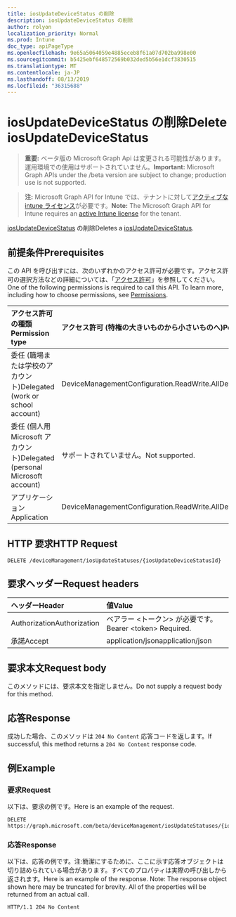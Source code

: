 ```yaml
---
title: iosUpdateDeviceStatus の削除
description: iosUpdateDeviceStatus の削除
author: rolyon
localization_priority: Normal
ms.prod: Intune
doc_type: apiPageType
ms.openlocfilehash: 9e65a5064059e4885eceb8f61a07d702ba998e00
ms.sourcegitcommit: b5425ebf648572569b032ded5b56e1dcf3830515
ms.translationtype: MT
ms.contentlocale: ja-JP
ms.lasthandoff: 08/13/2019
ms.locfileid: "36315688"
---
```

# <a name="delete-iosupdatedevicestatus"></a><span data-ttu-id="e4421-103">iosUpdateDeviceStatus の削除</span><span class="sxs-lookup"><span data-stu-id="e4421-103">Delete iosUpdateDeviceStatus</span></span>

> <span data-ttu-id="e4421-104">**重要:** ベータ版の Microsoft Graph Api は変更される可能性があります。運用環境での使用はサポートされていません。</span><span class="sxs-lookup"><span data-stu-id="e4421-104">**Important:** Microsoft Graph APIs under the /beta version are subject to change; production use is not supported.</span></span>

> <span data-ttu-id="e4421-105">**注:** Microsoft Graph API for Intune では、テナントに対して[アクティブな intune ライセンス](https://go.microsoft.com/fwlink/?linkid=839381)が必要です。</span><span class="sxs-lookup"><span data-stu-id="e4421-105">**Note:** The Microsoft Graph API for Intune requires an [active Intune license](https://go.microsoft.com/fwlink/?linkid=839381) for the tenant.</span></span>

<span data-ttu-id="e4421-106">[iosUpdateDeviceStatus](../resources/intune-deviceconfig-iosupdatedevicestatus.md) の削除</span><span class="sxs-lookup"><span data-stu-id="e4421-106">Deletes a [iosUpdateDeviceStatus](../resources/intune-deviceconfig-iosupdatedevicestatus.md).</span></span>

## <a name="prerequisites"></a><span data-ttu-id="e4421-107">前提条件</span><span class="sxs-lookup"><span data-stu-id="e4421-107">Prerequisites</span></span>
<span data-ttu-id="e4421-p101">この API を呼び出すには、次のいずれかのアクセス許可が必要です。アクセス許可の選択方法などの詳細については、「[アクセス許可](/graph/permissions-reference)」を参照してください。</span><span class="sxs-lookup"><span data-stu-id="e4421-p101">One of the following permissions is required to call this API. To learn more, including how to choose permissions, see [Permissions](/graph/permissions-reference).</span></span>

|<span data-ttu-id="e4421-110">アクセス許可の種類</span><span class="sxs-lookup"><span data-stu-id="e4421-110">Permission type</span></span>|<span data-ttu-id="e4421-111">アクセス許可 (特権の大きいものから小さいものへ)</span><span class="sxs-lookup"><span data-stu-id="e4421-111">Permissions (from most to least privileged)</span></span>|
|:---|:---|
|<span data-ttu-id="e4421-112">委任 (職場または学校のアカウント)</span><span class="sxs-lookup"><span data-stu-id="e4421-112">Delegated (work or school account)</span></span>|<span data-ttu-id="e4421-113">DeviceManagementConfiguration.ReadWrite.All</span><span class="sxs-lookup"><span data-stu-id="e4421-113">DeviceManagementConfiguration.ReadWrite.All</span></span>|
|<span data-ttu-id="e4421-114">委任 (個人用 Microsoft アカウント)</span><span class="sxs-lookup"><span data-stu-id="e4421-114">Delegated (personal Microsoft account)</span></span>|<span data-ttu-id="e4421-115">サポートされていません。</span><span class="sxs-lookup"><span data-stu-id="e4421-115">Not supported.</span></span>|
|<span data-ttu-id="e4421-116">アプリケーション</span><span class="sxs-lookup"><span data-stu-id="e4421-116">Application</span></span>|<span data-ttu-id="e4421-117">DeviceManagementConfiguration.ReadWrite.All</span><span class="sxs-lookup"><span data-stu-id="e4421-117">DeviceManagementConfiguration.ReadWrite.All</span></span>|

## <a name="http-request"></a><span data-ttu-id="e4421-118">HTTP 要求</span><span class="sxs-lookup"><span data-stu-id="e4421-118">HTTP Request</span></span>
<!-- {
  "blockType": "ignored"
}
-->
``` http
DELETE /deviceManagement/iosUpdateStatuses/{iosUpdateDeviceStatusId}
```

## <a name="request-headers"></a><span data-ttu-id="e4421-119">要求ヘッダー</span><span class="sxs-lookup"><span data-stu-id="e4421-119">Request headers</span></span>
|<span data-ttu-id="e4421-120">ヘッダー</span><span class="sxs-lookup"><span data-stu-id="e4421-120">Header</span></span>|<span data-ttu-id="e4421-121">値</span><span class="sxs-lookup"><span data-stu-id="e4421-121">Value</span></span>|
|:---|:---|
|<span data-ttu-id="e4421-122">Authorization</span><span class="sxs-lookup"><span data-stu-id="e4421-122">Authorization</span></span>|<span data-ttu-id="e4421-123">ベアラー &lt;トークン&gt; が必要です。</span><span class="sxs-lookup"><span data-stu-id="e4421-123">Bearer &lt;token&gt; Required.</span></span>|
|<span data-ttu-id="e4421-124">承諾</span><span class="sxs-lookup"><span data-stu-id="e4421-124">Accept</span></span>|<span data-ttu-id="e4421-125">application/json</span><span class="sxs-lookup"><span data-stu-id="e4421-125">application/json</span></span>|

## <a name="request-body"></a><span data-ttu-id="e4421-126">要求本文</span><span class="sxs-lookup"><span data-stu-id="e4421-126">Request body</span></span>
<span data-ttu-id="e4421-127">このメソッドには、要求本文を指定しません。</span><span class="sxs-lookup"><span data-stu-id="e4421-127">Do not supply a request body for this method.</span></span>

## <a name="response"></a><span data-ttu-id="e4421-128">応答</span><span class="sxs-lookup"><span data-stu-id="e4421-128">Response</span></span>
<span data-ttu-id="e4421-129">成功した場合、このメソッドは `204 No Content` 応答コードを返します。</span><span class="sxs-lookup"><span data-stu-id="e4421-129">If successful, this method returns a `204 No Content` response code.</span></span>

## <a name="example"></a><span data-ttu-id="e4421-130">例</span><span class="sxs-lookup"><span data-stu-id="e4421-130">Example</span></span>

### <a name="request"></a><span data-ttu-id="e4421-131">要求</span><span class="sxs-lookup"><span data-stu-id="e4421-131">Request</span></span>
<span data-ttu-id="e4421-132">以下は、要求の例です。</span><span class="sxs-lookup"><span data-stu-id="e4421-132">Here is an example of the request.</span></span>
``` http
DELETE https://graph.microsoft.com/beta/deviceManagement/iosUpdateStatuses/{iosUpdateDeviceStatusId}
```

### <a name="response"></a><span data-ttu-id="e4421-133">応答</span><span class="sxs-lookup"><span data-stu-id="e4421-133">Response</span></span>
<span data-ttu-id="e4421-p102">以下は、応答の例です。注:簡潔にするために、ここに示す応答オブジェクトは切り詰められている場合があります。すべてのプロパティは実際の呼び出しから返されます。</span><span class="sxs-lookup"><span data-stu-id="e4421-p102">Here is an example of the response. Note: The response object shown here may be truncated for brevity. All of the properties will be returned from an actual call.</span></span>
``` http
HTTP/1.1 204 No Content
```






